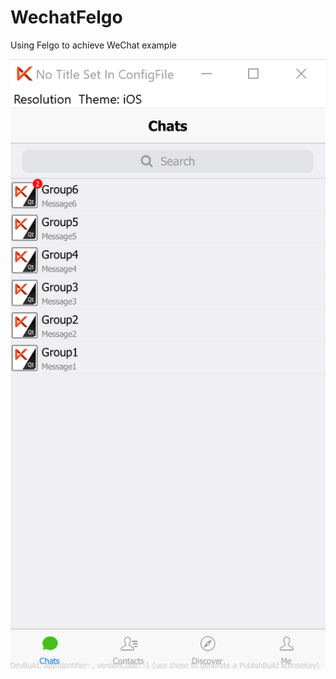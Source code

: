 # WechatFelgo
Using Felgo to achieve WeChat example

!["screenshort"](screenshort/screenshort_1.png)